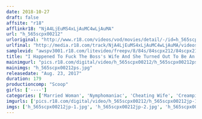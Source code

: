 ```yaml
---
date: 2018-10-27
draft: false
affsite: "r18"
afflinkr18: "NjA4LjEuMS4xLjAuMC4wLjAuMA"
url: "h_565scpx00212"
urloriginal: "http://www.r18.com/videos/vod/movies/detail/-/id=h_565scpx00212"
urlfinal: "http://media.r18.com/track/NjA4LjEuMS4xLjAuMC4wLjAuMA/videos/vod/movies/detail/-/id=h_565scpx00212"
samplevid: "awspv3001.r18.com/litevideo/freepv/8/84s/84scpx212/84scpx212_dmb_w.mp4"
title: "I Happened To Fuck The Boss's Wife And She Turned Out To Be An Orgasmic Slut! When I Threatened To Tell Her Husband, And Thrust Out My Cock, She Can No Longer Disobey! She's Begging For It While Baring Her Ass And Since I Could No Longer Resist, I Gave Her A Spermtastic Deep Pussy Ejaculation Explosion!!"
mainimgurl: "pics.r18.com/digital/video/h_565scpx00212/h_565scpx00212ps.jpg"
mainimgs: "h_565scpx00212ps.jpg"
releasedate: "Aug. 23, 2017"
duration: 179
productioncomp: "Scoop"
girls: ['----']
categories: ['Married Woman', 'Nymphomaniac', 'Cheating Wife', 'Creampie', 'Hi-Def']
imgurls: ['pics.r18.com/digital/video/h_565scpx00212/h_565scpx00212jp-1.jpg', 'pics.r18.com/digital/video/h_565scpx00212/h_565scpx00212jp-2.jpg', 'pics.r18.com/digital/video/h_565scpx00212/h_565scpx00212jp-3.jpg', 'pics.r18.com/digital/video/h_565scpx00212/h_565scpx00212jp-4.jpg', 'pics.r18.com/digital/video/h_565scpx00212/h_565scpx00212jp-5.jpg', 'pics.r18.com/digital/video/h_565scpx00212/h_565scpx00212jp-6.jpg', 'pics.r18.com/digital/video/h_565scpx00212/h_565scpx00212jp-7.jpg', 'pics.r18.com/digital/video/h_565scpx00212/h_565scpx00212jp-8.jpg', 'pics.r18.com/digital/video/h_565scpx00212/h_565scpx00212jp-9.jpg', 'pics.r18.com/digital/video/h_565scpx00212/h_565scpx00212jp-10.jpg', 'pics.r18.com/digital/video/h_565scpx00212/h_565scpx00212jp-11.jpg', 'pics.r18.com/digital/video/h_565scpx00212/h_565scpx00212jp-12.jpg', 'pics.r18.com/digital/video/h_565scpx00212/h_565scpx00212jp-13.jpg', 'pics.r18.com/digital/video/h_565scpx00212/h_565scpx00212jp-14.jpg', 'pics.r18.com/digital/video/h_565scpx00212/h_565scpx00212jp-15.jpg', 'pics.r18.com/digital/video/h_565scpx00212/h_565scpx00212jp-16.jpg', 'pics.r18.com/digital/video/h_565scpx00212/h_565scpx00212jp-17.jpg', 'pics.r18.com/digital/video/h_565scpx00212/h_565scpx00212jp-18.jpg', 'pics.r18.com/digital/video/h_565scpx00212/h_565scpx00212jp-19.jpg', 'pics.r18.com/digital/video/h_565scpx00212/h_565scpx00212jp-20.jpg']
imgs: ['h_565scpx00212jp-1.jpg', 'h_565scpx00212jp-2.jpg', 'h_565scpx00212jp-3.jpg', 'h_565scpx00212jp-4.jpg', 'h_565scpx00212jp-5.jpg', 'h_565scpx00212jp-6.jpg', 'h_565scpx00212jp-7.jpg', 'h_565scpx00212jp-8.jpg', 'h_565scpx00212jp-9.jpg', 'h_565scpx00212jp-10.jpg', 'h_565scpx00212jp-11.jpg', 'h_565scpx00212jp-12.jpg', 'h_565scpx00212jp-13.jpg', 'h_565scpx00212jp-14.jpg', 'h_565scpx00212jp-15.jpg', 'h_565scpx00212jp-16.jpg', 'h_565scpx00212jp-17.jpg', 'h_565scpx00212jp-18.jpg', 'h_565scpx00212jp-19.jpg', 'h_565scpx00212jp-20.jpg']
---
```

